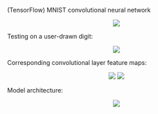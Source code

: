 (TensorFlow) MNIST convolutional neural network

<p align="center">
	<img src="data_samples.png"/>
</p>

Testing on a user-drawn digit:

<p align="center">
	<img src="drawn_digit_classification.png"/>
</p>

Corresponding convolutional layer feature maps:

<p align="center">
	<img src="conv1_feature_map.png"/>
	<img src="conv2_feature_map.png"/>
</p>

Model architecture:

<p align="center">
	<img src="model_architecture.png"/>
</p>
